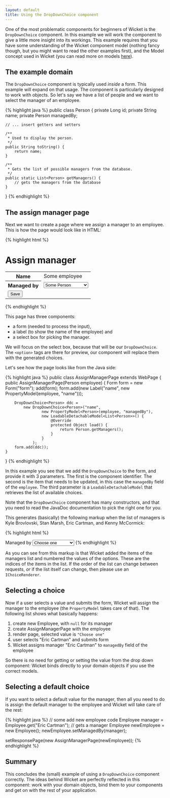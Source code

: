 ```yaml
---
layout: default
title: Using the DropDownChoice component
---
```


One of the most problematic components for beginners of Wicket is the
`DropDownChoice` component. In this example we will work the component to
give a little more insight into its workings. This example requires that you
have some understanding of the Wicket component model (nothing fancy though,
but you might want to read the other examples first), and the Model concept
used in Wicket (you can read more on models
[here](http://cwiki.apache.org/WICKET/working-with-wicket-models.html)).

## The example domain

The `DropDownChoice` component is typically used _inside_ a form. This
example will expand on that usage. The component is particularly designed to
work with objects. So let's say we have a list of people and we want to
select the manager of an employee.

{% highlight java %}
public class Person {
    private Long id;
    private String name;
    private Person managedBy;

    // ... insert getters and setters

    /**
     * Used to display the person.
     */
    public String toString() {
        return name;
    }

    /**
     * Gets the list of possible managers from the database.
     */
    public static List<Person> getManagers() {
        // gets the managers from the database
    }
}
{% endhighlight %}

## The assign manager page

Next we want to create a page where we assign a manager to an employee. This
is how the page would look like in HTML:

{% highlight html %}
<html>
<body>
<form wicket:id="form">
<h1>Assign manager</h1>
<table>
<tr>
    <th>Name</th>
    <td wicket:id="name">Some employee</td>
</tr>
<tr>
    <th>Managed by</th>
    <td><select wicket:id="managedBy">
        <option>Some Person</option>
        <option>Some Other Person</option>
        </select>
    </td>
</tr>
<tr><td colspan="2"><input type="submit" value="Save"/></td></tr>
</table>
</form>
</body>
</html>
{% endhighlight %}

This page has three components:

* a form (needed to process the input),
* a label (to show the name of the employee) and 
* a select box for picking the manager.

We will focus on the select box, because that will be our `DropDownChoice`.
The `<option>` tags are there for preview, our component will replace them
with the generated choices.

Let's see how the page looks like from the Java side:

{% highlight java %}
public class AssignManagerPage extends WebPage {
    public AssignManagerPage(Person employee) {
        Form form = new Form("form");
        add(form);
        form.add(new Label("name", new PropertyModel<String>(employee, "name")));

        DropDownChoice<Person> ddc = 
            new DropDownChoice<Person>("name", 
                    new PropertyModel<Person>(employee, "managedBy"),
                    new LoadableDetachableModel<List<Person>>() {
                        @Override
                        protected Object load() { 
                            return Person.getManagers();
                        }
                    }
                );
        form.add(ddc));
    }
}
{% endhighlight %}

In this example you see that we add the `DropDownChoice` to the form, and
provide it with 3 parameters. The first is the component identifier. The
second is the item that needs to be updated, in this case the `managedBy`
field of the `employee`. The third parameter is a `LoadableDetachableModel`
that retrieves the list of available choices.

Note that the `DropDownChoice` component has many constructors, and that you
need to read the JavaDoc documentation to pick the right one for you.

This generates (basically) the following markup when the list of managers is
Kyle Brovlovski, Stan Marsh, Eric Cartman, and Kenny McCormick:

{% highlight html %}
<tr>
    <th>Managed by</th>
    <td>
        <select wicket:id="managedBy" name="managedBy">
            <option selected="selected" value="">Choose one</option>
            <option value="0">Kyle Brovlovski</option>
            <option value="1">Stan Marsh</option>
            <option value="2">Eric Cartman</option>
            <option value="3">Kenny McCormick</option>
        </select>
    </td>
</tr>
{% endhighlight %}

As you can see from this markup is that Wicket added the items of the
managers list and numbered the values of the options. These are the indices
of the items in the list. If the order of the list can change between
requests, _or_ if the list itself can change, then please use an
`IChoiceRenderer`.

## Selecting a choice

Now if a user selects a value and submits the form, Wicket will assign the
manager to the employee (the `PropertyModel` takes care of that). The
following list shows what basically happens:

1. create new Employee, with `null` for its manager
2. create AssignManagerPage with the employee
3. render page, selected value is `"Choose one"`
4. user selects "Eric Cartman" and submits form
5. Wicket assigns manager "Eric Cartman" to `managedBy` field of the employee

So there is no need for getting or setting the value from the drop down
component: Wicket binds directly to your domain objects if you use the
correct models.

## Selecting a default choice

If you want to select a default value for the manager, then all you need to
do is assign the default manager to the employee and Wicket will take care of
the rest:

{% highlight java %}
// some add new employee code
Employee manager = Employee.get("Eric Cartman"); // gets a manager
Employee newEmployee = new Employee();
newEmployee.setManagedBy(manager);

setResponsePage(new AssignManagerPage(newEmployee));
{% endhighlight %}

## Summary

This concludes the (small) example of using a `DropDownChoice` component
correctly. The ideas behind Wicket are perfectly reflected in this component:
work with your domain objects, bind them to your components and get on with
the rest of your application.
